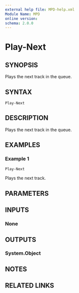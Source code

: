 ```yaml
---
external help file: MPD-help.xml
Module Name: MPD
online version:
schema: 2.0.0
---
```


# Play-Next

## SYNOPSIS
Plays the next track in the queue.

## SYNTAX

```
Play-Next
```

## DESCRIPTION
Plays the next track in the queue.

## EXAMPLES

### Example 1
```powershell
Play-Next
```

Plays the next track.

## PARAMETERS

## INPUTS

### None

## OUTPUTS

### System.Object
## NOTES

## RELATED LINKS

